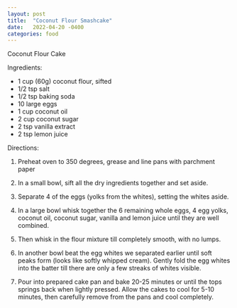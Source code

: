 ```yaml
---
layout: post
title:  "Coconut Flour Smashcake"
date:   2022-04-20 -0400
categories: food
---
```


Coconut Flour Cake

Ingredients:
* 1 cup (60g) coconut flour, sifted
* 1/2 tsp salt
* 1/2 tsp baking soda
* 10 large eggs
* 1 cup coconut oil
* 2 cup coconut sugar
* 2 tsp vanilla extract
* 2 tsp lemon juice

Directions:

1. Preheat oven to 350 degrees, grease and line pans with parchment paper

2. In a small bowl, sift all the dry ingredients together and set aside. 

3. Separate 4 of the eggs (yolks from the whites), setting the whites aside.

4. In a large bowl whisk together the 6 remaining whole eggs, 4 egg yolks, coconut oil, coconut sugar, vanilla and lemon juice until they are well combined.
   
5. Then whisk in the flour mixture till completely smooth, with no lumps.

6. In another bowl beat the egg whites we separated earlier until soft peaks form (looks like softly whipped cream). Gently fold the egg whites into the batter till there are only a few streaks of whites visible.

7. Pour into prepared cake pan and bake 20-25 minutes or until the tops springs back when lightly pressed. Allow the cakes to cool for 5-10 minutes, then carefully remove from the pans and cool completely.

